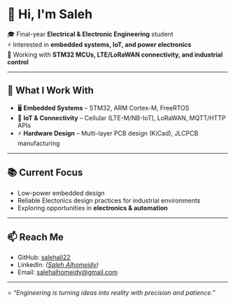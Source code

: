 # 👋 Hi, I'm Saleh  

🎓 Final-year **Electrical & Electronic Engineering** student  
⚡ Interested in **embedded systems, IoT, and power electronics**  
📡 Working with **STM32 MCUs, LTE/LoRaWAN connectivity, and industrial control**  

---

## 🔧 What I Work With
- 🖥️ **Embedded Systems** – STM32, ARM Cortex-M, FreeRTOS  
- 📡 **IoT & Connectivity** – Cellular (LTE-M/NB-IoT), LoRaWAN, MQTT/HTTP APIs  
- ⚡ **Hardware Design** – Multi-layer PCB design (KiCad), JLCPCB manufacturing  

---

## 📚 Current Focus
- Low-power embedded design  
- Reliable Electonics design practices for industrial environments  
- Exploring opportunities in **electronics & automation**  

---

## 📫 Reach Me
- GitHub: [salehali22](https://github.com/salehali22)  
- LinkedIn: *([Saleh Alhomeidy](https://www.linkedin.com/in/saleh-al-homeidy/))*
- Email: salehalhomeidy@gmail.com

---

⭐ *“Engineering is turning ideas into reality with precision and patience.”*

<!---
salehali22/salehali22 is a ✨ special ✨ repository because its `README.md` (this file) appears on your GitHub profile.
You can click the Preview link to take a look at your changes.
--->
